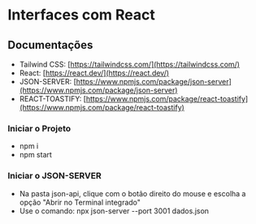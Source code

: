 # Interfaces com React

## Documentações
- Tailwind CSS: [https://tailwindcss.com/](https://tailwindcss.com/)
- React: [https://react.dev/](https://react.dev/)
- JSON-SERVER: [https://www.npmjs.com/package/json-server](https://www.npmjs.com/package/json-server)
- REACT-TOASTIFY: [https://www.npmjs.com/package/react-toastify](https://www.npmjs.com/package/react-toastify)

### Iniciar o Projeto
 - npm i
 - npm start

### Iniciar o JSON-SERVER
 - Na pasta json-api, clique com o botão direito do mouse e escolha a opção "Abrir no Terminal integrado" 
 - Use o comando: npx json-server --port 3001 dados.json